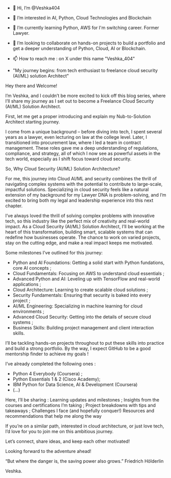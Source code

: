 - 👋 Hi, I’m @Veshka404
- 👀 I’m interested in AI, Python, Cloud Technologies and Blockchain 
- 🌱 I’m currently learning Python, AWS for I'm switching career. Former Lawyer. 
- 💞️ I’m looking to collaborate on hands-on projects to build a portfolio and get a deeper understanding of Python, Cloud, AI or Blockchain. 
- 📫 How to reach me : on X under this name "Veshka_404"
  
- "My journey begins: from tech enthusiast to freelance cloud security (AI/ML) solution Architect"

Hey there and Welcome! 

I’m Veshka, and I couldn’t be more excited to kick off this blog series, where I’ll share my journey as I set out to become a Freelance Cloud Security (AI/ML) Solution Architect. 

First, let me get a proper introducing and explain my Nub-to-Solution Architect starting journey. 

I come from a unique background – before diving into tech, I spent several years as a lawyer, even lecturing on law at the college level. Later, I transitioned into procurement law, where I led a team in contract management. These roles gave me a deep understanding of regulations, compliance, and strategy, all of which I now see as powerful assets in the tech world, especially as I shift focus toward cloud security.

So, Why Cloud Security (AI/ML) Solution Architecture?

For me, this journey into Cloud AI/ML and security combines the thrill of navigating complex systems with the potential to contribute to large-scale, impactful solutions. Specializing in cloud security feels like a natural extension of my background for my Lawyer DNA is problem-solving, and I’m excited to bring both my legal and leadership experience into this next chapter.

I’ve always loved the thrill of solving complex problems with innovative tech, so this industry like the perfect mix of creativity and real-world impact. As a Cloud Security (AI/ML) Solution Architect, I’ll be working at the heart of this transformation, building smart, scalable systems that can redefine how businesses operate. The chance to work on varied projects, stay on the cutting edge, and make a real impact keeps me motivated.

Some milestones I’ve outlined  for this journey:

- Python and AI Foundations: Getting a solid start with Python fundations, core AI concepts ;
- Cloud Fundamentals: Focusing on AWS to understand cloud essentials ;
- Advanced Python and AI: Leveling up with TensorFlow and real-world applications ;
- Cloud Architecture: Learning to create scalable cloud solutions ;
- Security Fundamentals: Ensuring that security is baked into every project ;
- AI/ML Engineering: Specializing in machine learning for cloud environments ;
- Advanced Cloud Security: Getting into the details of secure cloud systems ;
- Business Skills: Building project management and client interaction skills.

I’ll be tackling hands-on projects throughout to put these skills into practice and build a strong portfolio. By the way, I expect GitHub to be a good mentorship finder to achieve my goals ! 
  
I’ve already completed the following ones : 

- Python 4 Everybody (Coursera) ;
- Python Essentials 1 & 2 (Cisco Academy);
- IBM Python for Data Science, AI & Development (Coursera)
- (...)
  
Here, I’ll be sharing :
Learning updates and milestones ;
Insights from the courses and certifications I’m taking ;
Project breakdowns with tips and takeaways ;
Challenges I face (and hopefully conquer!)
Resources and recommendations that help me along the way

If you’re on a similar path, interested in cloud architecture, or just love tech, I’d love for you to join me on this ambitious journey. 

Let’s connect, share ideas, and keep each other motivated!

Looking forward to the adventure ahead!

“But where the danger is, the saving power also grows.” Friedrich Hölderlin

Veshka.

